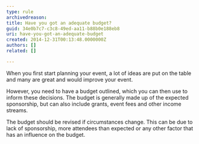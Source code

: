 ```yaml
---
type: rule
archivedreason: 
title: Have you got an adequate budget?
guid: 34e0b7c7-c3c8-49ed-aa11-b88b0e188eb8
uri: have-you-got-an-adequate-budget
created: 2014-12-31T00:13:48.0000000Z
authors: []
related: []

---
```


When you first start planning your event, a lot of ideas are put on the table and many are great and would improve your event.

<!--endintro-->

However, you need to have a budget outlined, which you can then use to inform these decisions. The budget is generally made up of the expected sponsorship, but can also include grants, event fees and other income streams.

The budget should be revised if circumstances change. This can be due to lack of sponsorship, more attendees than expected or any other factor that has an influence on the budget.

